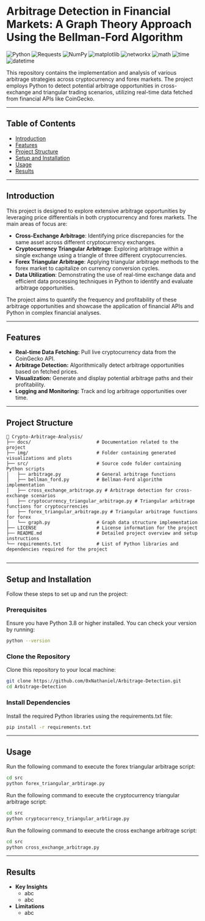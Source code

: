 # Arbitrage Detection in Financial Markets: A Graph Theory Approach Using the Bellman-Ford Algorithm

![Python](https://img.shields.io/badge/Python-3.8%2B-3776AB) 
![Requests](https://img.shields.io/badge/Requests-2.26%2B-FF6347) 
![NumPy](https://img.shields.io/badge/NumPy-1.21%2B-013243) 
![matplotlib](https://img.shields.io/badge/matplotlib-3.4%2B-FFC107) 
![networkx](https://img.shields.io/badge/networkx-2.5%2B-7F52FF) 
![math](https://img.shields.io/badge/math-used-FF4500) 
![time](https://img.shields.io/badge/time-used-4682B4) 
![datetime](https://img.shields.io/badge/datetime-used-32CD32) 



This repository contains the implementation and analysis of various arbitrage strategies across cryptocurrency and forex markets. The project employs Python to detect potential arbitrage opportunities in cross-exchange and triangular trading scenarios, utilizing real-time data fetched from financial APIs like CoinGecko.


---

## Table of Contents
- [Introduction](#introduction)
- [Features](#features)
- [Project Structure](#project-structure)
- [Setup and Installation](#setup-and-installation)
- [Usage](#usage)
- [Results](#results)

---

## Introduction

This project is designed to explore extensive arbitrage opportunities by leveraging price differentials in both cryptocurrency and forex markets. The main areas of focus are:
- **Cross-Exchange Arbitrage**: Identifying price discrepancies for the same asset across different cryptocurrency exchanges.
- **Cryptocurrency Triangular Arbitrage**: Exploring arbitrage within a single exchange using a triangle of three different cryptocurrencies.
- **Forex Triangular Arbitrage**: Applying triangular arbitrage methods to the forex market to capitalize on currency conversion cycles.
- **Data Utilization**: Demonstrating the use of real-time exchange data and efficient data processing techniques in Python to identify and evaluate arbitrage opportunities.

The project aims to quantify the frequency and profitability of these arbitrage opportunities and showcase the application of financial APIs and Python in complex financial analyses.

---

## Features


- **Real-time Data Fetching:** Pull live cryptocurrency data from the CoinGecko API.
- **Arbitrage Detection:** Algorithmically detect arbitrage opportunities based on fetched prices.
- **Visualization:** Generate and display potential arbitrage paths and their profitability.
- **Logging and Monitoring:** Track and log arbitrage opportunities over time.

---

## Project Structure

```plaintext
📂 Crypto-Arbitrage-Analysis/
├── docs/                        # Documentation related to the project
├── img/                         # Folder containing generated visualizations and plots
├── src/                         # Source code folder containing Python scripts
│   ├── arbitrage.py             # General arbitrage functions
│   ├── bellman_ford.py          # Bellman-Ford algorithm implementation
│   ├── cross_exchange_arbitrage.py # Arbitrage detection for cross-exchange scenarios
│   ├── cryptocurrency_triangular_arbitrage.py # Triangular arbitrage functions for cryptocurrencies
│   ├── forex_triangular_arbitrage.py # Triangular arbitrage functions for forex
│   └── graph.py                 # Graph data structure implementation
├── LICENSE                      # License information for the project
├── README.md                    # Detailed project overview and setup instructions
└── requirements.txt             # List of Python libraries and dependencies required for the project


```

---

## Setup and Installation

Follow these steps to set up and run the project:

### Prerequisites
Ensure you have Python 3.8 or higher installed. You can check your version by running:
```bash
python --version
```
### Clone the Repository
Clone this repository to your local machine:
```bash
git clone https://github.com/0xNathaniel/Arbitrage-Detection.git 
cd Arbitrage-Detection
```
### Install Dependencies
Install the required Python libraries using the requirements.txt file:
```bash
pip install -r requirements.txt
```
---

## Usage
Run the following command to execute the forex triangular arbitrage script:
```bash
cd src
python forex_triangular_arbtirage.py
```
Run the following command to execute the cryptocurrency triangular arbitrage script:
```bash
cd src
python cryptocurrency_triangular_arbtirage.py
```
Run the following command to execute the cross exchange arbitrage script:
```bash
cd src
python cross_exchange_arbitrage.py
```

---

## Results
- **Key Insights**
  - abc
  - abc
- **Limitations**
  - abc